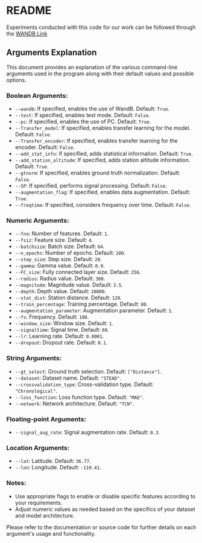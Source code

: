 # README

Experiments conducted with this code for our work can be followed through the  [WANDB Link](https://api.wandb.ai/links/caglarmert/rdvjvsyu)

## Arguments Explanation

This document provides an explanation of the various command-line arguments used in the program along with their default values and possible options.

### Boolean Arguments:
- `--wandb`: If specified, enables the use of WandB. Default: `True`.
- `--test`: If specified, enables test mode. Default: `False`.
- `--pc`: If specified, enables the use of PC. Default: `True`.
- `--Transfer_model`: If specified, enables transfer learning for the model. Default: `False`.
- `--Transfer_encoder`: If specified, enables transfer learning for the encoder. Default: `False`.
- `--add_stat_info`: If specified, adds statistical information. Default: `True`.
- `--add_station_altitude`: If specified, adds station altitude information. Default: `True`.
- `--gtnorm`: If specified, enables ground truth normalization. Default: `False`.
- `--SP`: If specified, performs signal processing. Default: `False`.
- `--augmentation_flag`: If specified, enables data augmentation. Default: `True`.
- `--freqtime`: If specified, considers frequency over time. Default: `False`.

### Numeric Arguments:
- `--fno`: Number of features. Default: `1`.
- `--fsiz`: Feature size. Default: `4`.
- `--batchsize`: Batch size. Default: `64`.
- `--n_epochs`: Number of epochs. Default: `100`.
- `--step_size`: Step size. Default: `20`.
- `--gamma`: Gamma value. Default: `0.9`.
- `--FC_size`: Fully connected layer size. Default: `256`.
- `--radius`: Radius value. Default: `300`.
- `--magnitude`: Magnitude value. Default: `3.5`.
- `--depth`: Depth value. Default: `10000`.
- `--stat_dist`: Station distance. Default: `120`.
- `--train_percentage`: Training percentage. Default: `80`.
- `--augmentation_parameter`: Augmentation parameter. Default: `1`.
- `--fs`: Frequency. Default: `100`.
- `--window_size`: Window size. Default: `1`.
- `--signaltime`: Signal time. Default: `60`.
- `--lr`: Learning rate. Default: `0.0001`.
- `--dropout`: Dropout rate. Default: `0.1`.

### String Arguments:
- `--gt_select`: Ground truth selection. Default: `["Distance"]`.
- `--dataset`: Dataset name. Default: `"STEAD"`.
- `--crossvalidation_type`: Cross-validation type. Default: `"Chronological"`.
- `--loss_function`: Loss function type. Default: `"MAE"`.
- `--network`: Network architecture. Default: `"TCN"`.

### Floating-point Arguments:
- `--signal_aug_rate`: Signal augmentation rate. Default: `0.3`.

### Location Arguments:
- `--lat`: Latitude. Default: `36.77`.
- `--lon`: Longitude. Default: `-119.41`.

### Notes:
- Use appropriate flags to enable or disable specific features according to your requirements.
- Adjust numeric values as needed based on the specifics of your dataset and model architecture.

Please refer to the documentation or source code for further details on each argument's usage and functionality.
